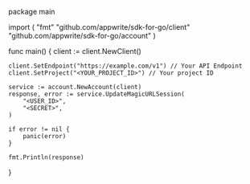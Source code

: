 package main

import (
    "fmt"
    "github.com/appwrite/sdk-for-go/client"
    "github.com/appwrite/sdk-for-go/account"
)

func main() {
    client := client.NewClient()

    client.SetEndpoint("https://example.com/v1") // Your API Endpoint
    client.SetProject("<YOUR_PROJECT_ID>") // Your project ID

    service := account.NewAccount(client)
    response, error := service.UpdateMagicURLSession(
        "<USER_ID>",
        "<SECRET>",
    )

    if error != nil {
        panic(error)
    }

    fmt.Println(response)
}
